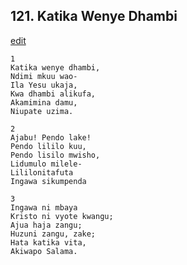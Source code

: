 ## 121. Katika Wenye Dhambi
[edit](https://docs.google.com/document/d/1QK1KmKhup1BJXAHeFN0QJKZ%2D6xJXXYzF/edit?mode=html)




    1
    Katika wenye dhambi,
    Ndimi mkuu wao-
    Ila Yesu ukaja,
    Kwa dhambi alikufa,
    Akamimina damu,
    Niupate uzima.

    2
    Ajabu! Pendo lake!
    Pendo lililo kuu,
    Pendo lisilo mwisho,
    Lidumulo milele-
    Lililonitafuta
    Ingawa sikumpenda

    3
    Ingawa ni mbaya
    Kristo ni vyote kwangu;
    Ajua haja zangu;
    Huzuni zangu, zake;
    Hata katika vita,
    Akiwapo Salama.



